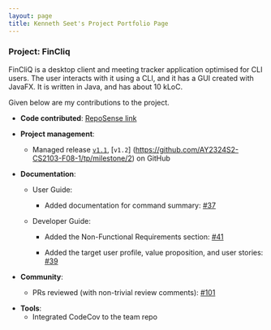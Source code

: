 ```yaml
---
layout: page
title: Kenneth Seet's Project Portfolio Page
---
```


### Project: FinCliq

FinCliQ is a desktop client and meeting tracker application optimised for CLI users.
The user interacts with it using a CLI, and it has a GUI created with JavaFX. It is written in Java, and has about 10 kLoC.

Given below are my contributions to the project.


* **Code contributed**: [RepoSense link](https://nus-cs2103-ay2324s2.github.io/tp-dashboard/?search=&sort=groupTitle&sortWithin=title&timeframe=commit&mergegroup=&groupSelect=groupByRepos&breakdown=true&checkedFileTypes=docs~functional-code~test-code~other&since=2024-02-23&tabOpen=true&tabType=authorship&tabAuthor=itstrueitstrueitsrealitsreal&tabRepo=AY2324S2-CS2103-F08-1%2Ftp%5Bmaster%5D&authorshipIsMergeGroup=false&authorshipFileTypes=docs~functional-code~test-code~other&authorshipIsBinaryFileTypeChecked=false&authorshipIsIgnoredFilesChecked=false)


* **Project management**:
    * Managed release [`v1.1`](https://github.com/AY2324S2-CS2103-F08-1/tp/milestone/1), [`v1.2`]
      (https://github.com/AY2324S2-CS2103-F08-1/tp/milestone/2) on GitHub

[//]: # (* **Enhancements to existing features**:)


* **Documentation**:

    * User Guide:

        * Added documentation for command summary: [\#37](https://github.com/AY2324S2-CS2103-F08-1/tp/issues/37)

    * Developer Guide:

        * Added the Non-Functional Requirements section: [\#41](https://github.com/AY2324S2-CS2103-F08-1/tp/issues/41)

        * Added the target user profile, value proposition, and user stories: [\#39](https://github.com/AY2324S2-CS2103-F08-1/tp/issues/39)

* **Community**:

    * PRs reviewed (with non-trivial review comments): [\#101](https://github.com/AY2324S2-CS2103-F08-1/tp/pull/101)

[//]: # (    * Contributed to forum discussions &#40;examples: [1]&#40;&#41;, [2]&#40;&#41;, [3]&#40;&#41;, [4]&#40;&#41;&#41;)

[//]: # (    * Reported bugs and suggestions for other teams in the class &#40;examples: [1]&#40;&#41;, [2]&#40;&#41;, [3]&#40;&#41;&#41;)

[//]: # (    * Some parts of the history feature I added was adopted by several other class mates &#40;[1]&#40;&#41;, [2]&#40;&#41;&#41;)

* **Tools**:
    * Integrated CodeCov to the team repo
